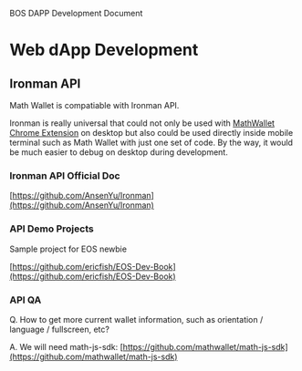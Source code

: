 BOS DAPP Development Document

# Web dApp Development

## Ironman API

Math Wallet is compatiable with Ironman API.

Ironman is really universal that could not only be used with [MathWallet Chrome Extension](https://chrome.google.com/webstore/detail/math-wallet/afbcbjpbpfadlkmhmclhkeeodmamcflc) on desktop but also could be used directly inside mobile terminal such as Math Wallet with just one set of code. By the way, it would be much easier to debug on desktop during development.

### Ironman API Official Doc

[https://github.com/AnsenYu/Ironman](https://github.com/AnsenYu/Ironman)

### API Demo Projects

Sample project for EOS newbie

[https://github.com/ericfish/EOS-Dev-Book](https://github.com/ericfish/EOS-Dev-Book)

### API QA

Q. How to get more current wallet information, such as orientation / language / fullscreen, etc?

A. We will need math-js-sdk: [https://github.com/mathwallet/math-js-sdk](https://github.com/mathwallet/math-js-sdk)
